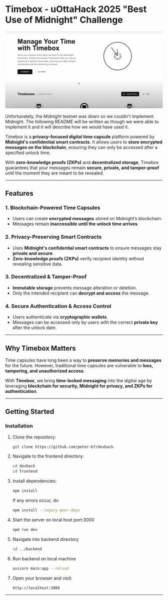 # Timebox - uOttaHack 2025 "Best Use of Midnight" Challenge  
![Homepage Screenshot](Homepage_SC.png)

Unfortunately, the Midnight testnet was down so we couldn't implement Midnight. The following README will be written as though we were able to implement it and it will describe how we would have used it.

Timebox is a **privacy-focused digital time capsule** platform powered by **Midnight's confidential smart contracts**. It allows users to **store encrypted messages on the blockchain**, ensuring they can only be accessed after a specified unlock time.  

With **zero-knowledge proofs (ZKPs)** and **decentralized storage**, Timebox guarantees that your messages remain **secure, private, and tamper-proof** until the moment they are meant to be revealed.  

---

## Features  

### **1. Blockchain-Powered Time Capsules**  
- Users can create **encrypted messages** stored on Midnight’s blockchain.  
- Messages remain **inaccessible until the unlock time arrives**.  

### **2. Privacy-Preserving Smart Contracts**  
- Uses **Midnight's confidential smart contracts** to ensure messages stay **private and secure**.  
- **Zero-knowledge proofs (ZKPs)** verify recipient identity without revealing sensitive data.  

### **3. Decentralized & Tamper-Proof**  
- **Immutable storage** prevents message alteration or deletion.  
- Only the intended recipient can **decrypt and access** the message.  

### **4. Secure Authentication & Access Control**  
- Users authenticate via **cryptographic wallets**.  
- Messages can be accessed only by users with the correct **private key** after the unlock date.  

---

## **Why Timebox Matters**  

Time capsules have long been a way to **preserve memories and messages** for the future. However, traditional time capsules are vulnerable to **loss, tampering, and unauthorized access**.  

With **Timebox**, we bring **time-locked messaging** into the digital age by leveraging **blockchain for security, Midnight for privacy, and ZKPs for authentication**.  

---

## **Getting Started**  

### Installation

1. Clone the repository:

   ```bash
   git clone https://github.com/peter-bf/devback
   ```

2. Navigate to the frontend directory:

   ```bash
   cd devback
   cd frontend
   ```

3. Install dependencies:

   ```bash
   npm install
   ```
   If any errors occur, do
   ```bash
   npm install --legacy-peer-deps
   ```

4. Start the server on local host port:3000

   ```bash
   npm run dev
   ```

5. Navigate into backend directory

   ```bash
   cd ../backend
   ```

6. Run backend on local machine

   ```bash
   uvicorn main:app --reload
   ```

7. Open your browser and visit:

   ```
   http://localhost:3000
   ```

---
